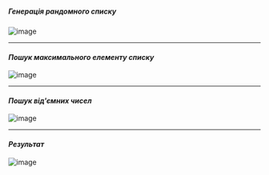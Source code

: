 ##### _Генерація рандомного списку_
![image](https://user-images.githubusercontent.com/86777450/124511806-a7f18180-dddf-11eb-9ca1-97b0d2dd8086.png)
***
#### _Пошук максимального елементу списку_
![image](https://user-images.githubusercontent.com/86777450/124511922-e0915b00-dddf-11eb-9c5b-2ada73b12ec8.png)
***
#### _Пошук від'ємних чисел_
![image](https://user-images.githubusercontent.com/86777450/124512908-3bc44d00-dde2-11eb-8ed1-f4628df1793d.png)
***
#### _Результат_
![image](https://user-images.githubusercontent.com/86777450/124512949-51397700-dde2-11eb-9fdb-4aaf662b5233.png)
